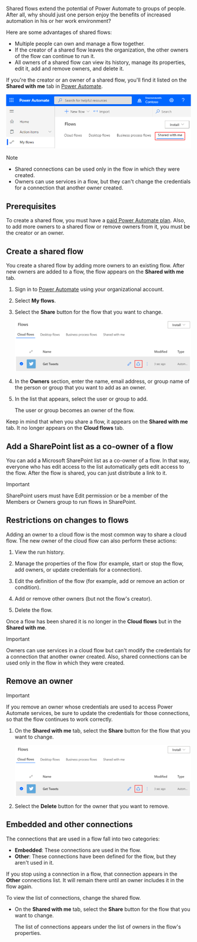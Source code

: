 Shared flows extend the potential of Power Automate to groups of people. After all, why should just one person enjoy the benefits of increased automation in his or her work environment?

Here are some advantages of shared flows:

- Multiple people can own and manage a flow together.
- If the creator of a shared flow leaves the organization, the other owners of the flow can continue to run it.
- All owners of a shared flow can view its history, manage its properties, edit it, add and remove owners, and delete it.

If you're the creator or an owner of a shared flow, you'll find it listed on the **Shared with me** tab in [Power Automate](https://flow.microsoft.com).

![Screenshot of Power Automate on the My flows page with the Shared with me tab highlighted.](../media/addowner5.png)

> [!NOTE]
> - Shared connections can be used only in the flow in which they were created.
> - Owners can use services in a flow, but they can't change the credentials for a connection that another owner created.

## Prerequisites

To create a shared flow, you must have a [paid Power Automate plan](https://flow.microsoft.com/pricing/). Also, to add more owners to a shared flow or remove owners from it, you must be the creator or an owner.

## Create a shared flow

You create a shared flow by adding more owners to an existing flow. After new owners are added to a flow, the flow appears on the **Shared with me** tab.

1. Sign in to [Power Automate](https://flow.microsoft.com) using your organizational account.

1. Select **My flows**.

1. Select the **Share** button for the flow that you want to change.

    ![Screenshot of the Shared with me tab with the Invite another owner button highlighted next to the Get Tweets flow.](../media/addowner1.png)

1. In the **Owners** section, enter the name, email address, or group name of the person or group that you want to add as an owner.

1. In the list that appears, select the user or group to add.

    The user or group becomes an owner of the flow.

Keep in mind that when you share a flow, it appears on the **Shared with me** tab. It no longer appears on the **Cloud flows** tab.

## Add a SharePoint list as a co-owner of a flow

You can add a Microsoft SharePoint list as a co-owner of a flow. In that way, everyone who has edit access to the list automatically gets edit access to the flow. After the flow is shared, you can just distribute a link to it.

> [!IMPORTANT]
>SharePoint users must have Edit permission or be a member of the Members or Owners group to run flows in SharePoint.

## Restrictions on changes to flows

Adding an owner to a cloud flow is the most common way to share a cloud flow. The new owner of the cloud flow can also perform these actions:

1. View the run history.

1. Manage the properties of the flow (for example, start or stop the flow, add owners, or update credentials for a connection).

1. Edit the definition of the flow (for example, add or remove an action or condition).

1. Add or remove other owners (but not the flow's creator).

1. Delete the flow.

Once a flow has been shared it is no longer in the **Cloud flows** but in the **Shared with me**.

> [!IMPORTANT]
> Owners can use services in a cloud flow but can't modify the credentials for a connection that another owner created. Also, shared connections can be used only in the flow in which they were created.

## Remove an owner

> [!IMPORTANT]
> If you remove an owner whose credentials are used to access Power Automate services, be sure to update the credentials for those connections, so that the flow continues to work correctly.

1. On the **Shared with me** tab, select the **Share** button for the flow that you want to change.

    ![Another screenshot of the Shared with me tab with the Invite another owner button highlighted next to the Get Tweets flow.](../media/addowner1.png)

1. Select the **Delete** button for the owner that you want to remove.

## Embedded and other connections

The connections that are used in a flow fall into two categories:

- **Embedded**: These connections are used in the flow.
- **Other**: These connections have been defined for the flow, but they aren't used in it.

If you stop using a connection in a flow, that connection appears in the **Other** connections list. It will remain there until an owner includes it in the flow again.

To view the list of connections, change the shared flow.

- On the **Shared with me** tab, select the **Share** button for the flow that you want to change.

    The list of connections appears under the list of owners in the flow's properties.
